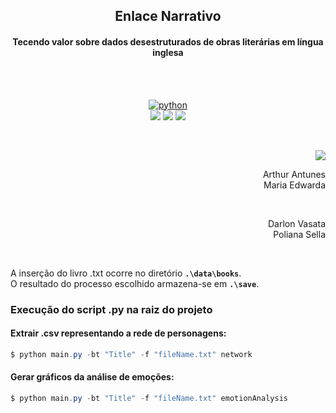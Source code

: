 <h2 align = 'center'> Enlace Narrativo</h2>
<h4 align = 'center'>Tecendo valor sobre dados desestruturados de obras literárias em língua inglesa</h4>
</br></br>
<p align = 'center'>
  <a href="https://www.python.org/"><img src="http://ForTheBadge.com/images/badges/made-with-python.svg" alt = "python"></a></br>
  <a href="https://spacy.io/"><img src="https://img.shields.io/badge/spacy-v.%202.3.2-9cf?style=flat-square"></a>
  <a href="https://igraph.org/python/"><img src="https://img.shields.io/badge/python--igraph-v.%200.8.2-9cf?style=flat-square"></a>
  <a href="https://matplotlib.org/"><img src="https://img.shields.io/badge/matplotlib-v.%203.3.0-9cf?style=flat-square"></a>
</p>
</br>
<p align = 'right'>
    <a href="https://cascavel.ifpr.edu.br/"><img src="https://img.shields.io/badge/IFPR -- Campus Cascavel-TCC-green?style=for-the-badge"></a>
</p>
<p align = 'right'> Arthur Antunes </br> Maria Edwarda </p></br>
<p align = 'right'> Darlon Vasata </br> Poliana Sella </p></br>

A inserção do livro .txt ocorre no diretório **`.\data\books`**.</br>
O resultado do processo escolhido armazena-se em **`.\save`**.

### Execução do script .py na raiz do projeto

####  Extrair .csv representando a rede de personagens:
```powershell
$ python main.py -bt "Title" -f "fileName.txt" network
```

#### Gerar gráficos da análise de emoções:
```powershell
$ python main.py -bt "Title" -f "fileName.txt" emotionAnalysis
```
